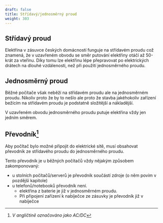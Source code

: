 ```yaml
---
draft: false
title: Střídavý/jednosměrný proud
weight: 303
---
```


## Střídavý proud

Elektřina v zásuvce českých domácností funguje na střídavém proudu což znamená, že v uzavřeném obvodu se směr putování elektřiny otáčí až 50-krát za vteřinu. Díky tomu lze elektřinu lépe přepravovat po elektrických drátech na dlouhé vzdálenosti, než při použití jednosměrného proudu.

## Jednosměrný proud

Běžné počítače však neběží na střídavém proudu ale na jednosměrném proudu. Nikoliv proto že by to nešlo ale proto že stavba jakéhokoliv zařízení bežícím na střídavém proudu je podstatně složitější a nákladější.

V uzavřeném obvodu jednosměrného proudu putuje elektřina vždy jen jedním směrem.

## Převodník[^p]

Aby počítač bylo možné připojit do elektrické sítě, musí obsahovat převodník ze střídavého proudu do jednosměrného proudu.

Tento převodník je u běžných počítačů vždy nějakým způsobem zakomponovaný:

- u stolních počítačů/serverů je převodník součástí zdroje (o něm povím v pozdější kapitole)
- u telefonů/notebooků převodník není. 
  - elektřina z baterie je již v jednosměrném proudu.
  - Při připojení zařízení k nabíječce ze zásuvky je převodník již v nabíječce

[^p]: *V angličtině označováno jako AC/DC*